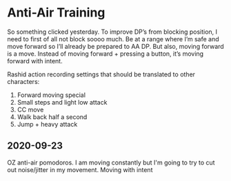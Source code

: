 # Anti-Air Training

So something clicked yesterday. To improve DP’s from blocking position, I need to first of all not block soooo much. Be at a range where I’m safe and move forward so I’ll already be prepared to AA DP. But also, moving forward is a move. Instead of moving forward + pressing a button, it’s moving forward with intent.

Rashid action recording settings that should be translated to other characters:

1. Forward moving special
1. Small steps and light low attack
1. CC move
1. Walk back half a second
1. Jump + heavy attack

## 2020-09-23

OZ anti-air pomodoros. I am moving constantly but I'm going to try to cut out noise/jitter in my movement. Moving with intent
